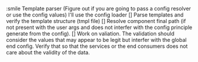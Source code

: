 :smile Template parser (Figure out if you are going to pass a config resolver or use the config values) I'll use the config loader
[] Parse templates and verify the template structure (tmpl file) 
[] Resolve component final path (if not present with the user args and does not interfer with the config principle generate from the config).
[] Work on valiation. The validation should consider the values that may appear to be legit but interfer with the global end config. Verify that so that the services or the end consumers does not care about the validity of the data.